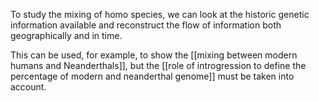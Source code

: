 To study the mixing of homo species, we can look at the historic genetic information available and reconstruct the flow of information both geographically and in time. 

This can be used, for example, to show the [[mixing between modern humans and Neanderthals]], but the [[role of introgression to define the percentage of modern and neanderthal genome]] must be taken into account. 

